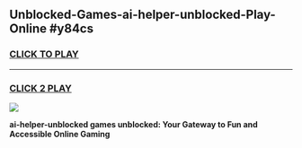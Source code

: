
## Unblocked-Games-ai-helper-unblocked-Play-Online #y84cs
<h3>
<a href="https://news.freeplayer.one?title=ai-helper-unblocked&ref=3">CLICK TO PLAY</a></h3>
<hr>

<h3>
<a href="https://news.freeplayer.one?title=ai-helper-unblocked&ref=3">CLICK 2 PLAY</a>
  
</h3>

<a href="https://news.freeplayer.one?title=ai-helper-unblocked&ref=3"><img src="https://clearcache.store/games.png"></a>


**ai-helper-unblocked games unblocked: Your Gateway to Fun and Accessible Online Gaming**
